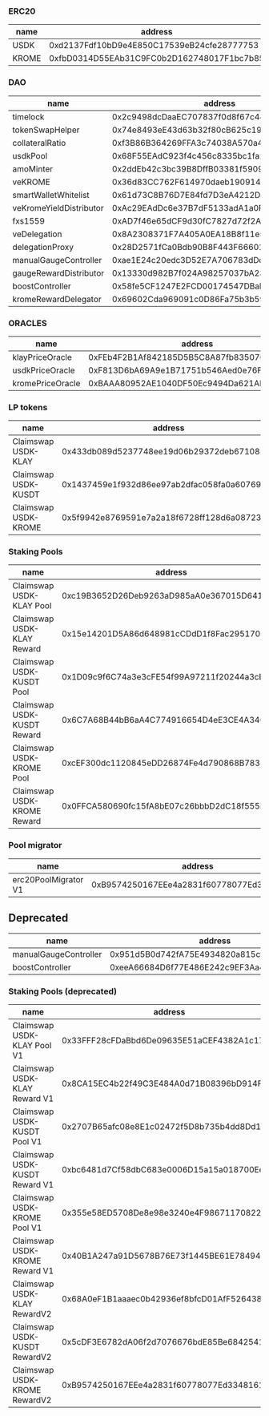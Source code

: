 ### ERC20
| name | address |
|-------|--------|
| USDK | 0xd2137Fdf10bD9e4E850C17539eB24cfe28777753 |
| KROME | 0xfbD0314D55EAb31C9FC0b2D162748017F1bc7b85 |

### DAO
| name | address |
|------|---------|
| timelock | 0x2c9498dcDaaEC707837f0d8f67c443d743D240D9 |
| tokenSwapHelper | 0x74e8493eE43d63b32f80cB625c19492C361Cb8cB |
| collateralRatio | 0xf3B86B364269FFA3c74038A570a4AbF0aae950B3 |
| usdkPool | 0x68F55EAdC923f4c456c8335bc1fa1E4ae15181F9 |
| amoMinter | 0x2ddEb42c3bc39B8DffB03381f5909e8C324dB49E |
| veKROME | 0x36d83CC762F614970daeb1909141Fc5ddA9683D5 |
| smartWalletWhitelist | 0x61d73C8B76D7E84fd7D3eA4212Dce01b0FEf0dc3 |
| veKromeYieldDistributor | 0xAc29EAdDc6e37B7dF5133adA1a0F8119EbfFB948 |
| fxs1559 | 0xAD7f46e65dCF9d30fC7827d72f2A1D392e0cB0D9 |
| veDelegation | 0x8A2308371F7A405A0EA18B8f11e5239473b4F66b |
| delegationProxy | 0x28D2571fCa0Bdb90B8F443F666015B75b82837d9 |
| manualGaugeController | 0xae1E24c20edc3D52E7A706783dDd898937A3df90 |
| gaugeRewardDistributor | 0x13330d982B7f024A98257037bA23f9C810586114 |
| boostController | 0x58fe5CF1247E2FCD00174547DBab34e7fb75fE1E |
| kromeRewardDelegator | 0x69602Cda969091c0D86Fa75b3b59B2f81e241C03 |

### ORACLES
| name | address |
|------|---------|
| klayPriceOracle | 0xFEb4F2B1Af842185D5B5C8A87fb8350762CEf57E |
| usdkPriceOracle | 0xF813D6bA69A9e1B71751b546Aed0e76Ff6DeB448 |
| kromePriceOracle | 0xBAAA80952AE1040DF50Ec9494Da621AD87834Ed0 |

### LP tokens
| name | address |
|------|---------|
| Claimswap USDK-KLAY | 0x433db089d5237748ee19d06b29372deb67108353 |
| Claimswap USDK-KUSDT | 0x1437459e1f932d86ee97ab2dfac058fa0a60769c |
| Claimswap USDK-KROME | 0x5f9942e8769591e7a2a18f6728ff128d6a08723d |

### Staking Pools
| name | address |
|------|---------|
| Claimswap USDK-KLAY Pool | 0xc19B3652D26Deb9263aD985aA0e367015D641e68 |
| Claimswap USDK-KLAY Reward | 0x15e14201D5A86d648981cCDdD1f8Fac29517050c |
| Claimswap USDK-KUSDT Pool | 0x1D09c9f6C74a3e3cFE54f99A97211f20244a3cEb |
| Claimswap USDK-KUSDT Reward | 0x6C7A68B44bB6aA4C774916654D4eE3CE4A34664A |
| Claimswap USDK-KROME Pool | 0xcEF300dc1120845eDD26874Fe4d790868B783177 |
| Claimswap USDK-KROME Reward | 0x0FFCA580690fc15fA8bE07c26bbbD2dC18f555DA |

### Pool migrator
| name | address |
|------|---------|
| erc20PoolMigrator V1 | 0xB9574250167EEe4a2831f60778077Ed334816105 |

## Deprecated
| name | address |
|------|---------|
| manualGaugeController | 0x951d5B0d742fA75E4934820a815cf9bCdC0d2da6 |
| boostController | 0xeeA66684D6f77E486E242c9EF3Aa434eb49Fd615 |

### Staking Pools (deprecated)
| name | address |
|------|---------|
| Claimswap USDK-KLAY Pool V1 | 0x33FFF28cFDaBbd6De09635E51aCEF4382A1c1795 |
| Claimswap USDK-KLAY Reward V1 | 0x8CA15EC4b22f49C3E484A0d71B08396bD914FAc0 |
| Claimswap USDK-KUSDT Pool V1 | 0x2707B65afc08e8E1c02472f5D8b735b4dd8Dd1d0 |
| Claimswap USDK-KUSDT Reward V1 | 0xbc6481d7Cf58dbC683e0006D15a15a018700Ee83 |
| Claimswap USDK-KROME Pool V1 | 0x355e58ED5708De8e98e3240e4F98671170822153 |
| Claimswap USDK-KROME Reward V1 | 0x40B1A247a91D5678B76E73f1445BE61E78494bcA |
| Claimswap USDK-KLAY RewardV2 | 0x68A0eF1B1aaaec0b42936ef8bfcD01AfF526438B |
| Claimswap USDK-KUSDT RewardV2 | 0x5cDF3E6782dA06f2d7076676bdE85Be6842541B5 |
| Claimswap USDK-KROME RewardV2 | 0xB9574250167EEe4a2831f60778077Ed334816105 |
